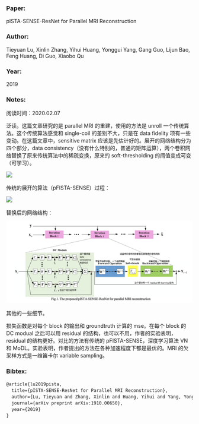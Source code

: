 ### Paper:

pISTA-SENSE-ResNet for Parallel MRI Reconstruction

### Author:

Tieyuan Lu, Xinlin Zhang, Yihui Huang, Yonggui Yang, Gang Guo, Lijun Bao, Feng Huang, Di Guo, Xiaobo Qu

### Year:

2019

### Notes:

阅读时间：2020.02.07

泛读。这篇文章研究的是 parallel MRI 的重建，使用的方法是 unroll 一个传统算法。这个传统算法感觉和 single-coil 的差别不大，只是在 data fidelity 项有一些变动。在这篇文章中，sensitive matrix 应该是先估计好的。展开的网络结构分为四个部分，data consistency（没有什么特别的，普通的矩阵运算），两个卷积网络替换了原来传统算法中的稀疏变换，原来的 soft-thresholding 的阈值变成可变（可学习）。

<img src="http://latex.codecogs.com/svg.latex? \min _{\mathbf{x}} \lambda\|\mathbf{\Psi} \mathbf{x}\|_{1}+\frac{1}{2} \sum_{j=1}^{J}\left\|\mathbf{U} \mathbf{F} \mathbf{C}_{j} \mathbf{x}-\mathbf{y}_{j}\right\|_{2}^{2}" border="0"/>

传统的展开的算法（pFISTA-SENSE）过程：

<img src="http://latex.codecogs.com/svg.latex? \left\{\begin{array}{l}{\mathbf{t}_{s}=\mathbf{x}_{s}+\gamma \sum_{j=1}^{J} \mathbf{C}_{j}^{H} \mathbf{F}^{H} \mathbf{U}^{T}\left(\mathbf{y}_{j}-\mathbf{U F C}_{j} \mathbf{x}_{s}\right)} \\ {\boldsymbol{a}_{s}=\mathbf{\Psi t}_{s}} \\ {\tilde{\boldsymbol{a}}_{s+1}=T_{\lambda \gamma}\left(\boldsymbol{a}_{s}\right)} \\ {\mathbf{x}_{s+1}=\mathbf{\Phi} \tilde{\boldsymbol{a}}_{s+1}}\end{array}\right." border="0"/>

替换后的网络结构：

<img src="https://raw.githubusercontent.com/Theodore-PKU/pictures/master/%E6%88%AA%E5%B1%8F2020-02-07%E4%B8%8A%E5%8D%8811.24.28.png"/>

其他的一些细节。

损失函数是对每个 block 的输出和 groundtruth 计算的 mse。在每个 block 的 DC modual 之后可以用 residual 的结构，也可以不用，作者的实验表明，residual 的结构更好。对比的方法有传统的 pFISTA-SENSE，深度学习算法 VN 和 MoDL。实验表明，作者提出的方法在各种加速程度下都是最优的。MRI 的欠采样方式是一维笛卡尔 variable sampling。

### Bibtex:

```latex
@article{lu2019pista,
  title={pISTA-SENSE-ResNet for Parallel MRI Reconstruction},
  author={Lu, Tieyuan and Zhang, Xinlin and Huang, Yihui and Yang, Yonggui and Guo, Gang and Bao, Lijun and Huang, Feng and Guo, Di and Qu, Xiaobo},
  journal={arXiv preprint arXiv:1910.00650},
  year={2019}
}
```

